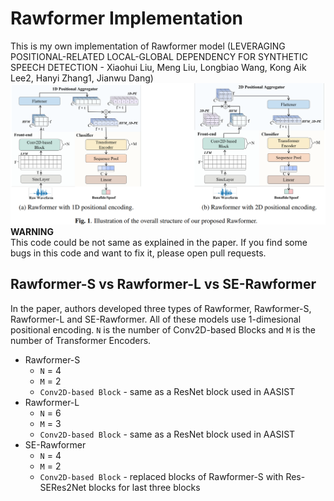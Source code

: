 # Rawformer Implementation
This is my own implementation of Rawformer model 
(LEVERAGING POSITIONAL-RELATED LOCAL-GLOBAL DEPENDENCY FOR SYNTHETIC SPEECH DETECTION - Xiaohui Liu, Meng Liu, Longbiao Wang, Kong Aik Lee2, Hanyi Zhang1, Jianwu Dang)  
![fig1](doc/fig1.png)  
__WARNING__  
This code could be not same as explained in the paper. 
If you find some bugs in this code and want to fix it, please open pull requests.  
  
## Rawformer-S vs Rawformer-L vs SE-Rawformer
In the paper, authors developed three types of Rawformer, Rawformer-S, Rawformer-L and SE-Rawformer. 
All of these models use 1-dimesional positional encoding. 
`N` is the number of Conv2D-based Blocks and `M` is the number of Transformer Encoders.  
  
- Rawformer-S
    - `N` = 4
    - `M` = 2
    - `Conv2D-based Block` - same as a ResNet block used in AASIST
- Rawformer-L
    - `N` = 6
    - `M` = 3
    - `Conv2D-based Block` - same as a ResNet block used in AASIST
- SE-Rawformer
    - `N` = 4
    - `M` = 2
    - `Conv2D-based Block` - replaced blocks of Rawformer-S with Res-SERes2Net blocks for last three blocks
  
